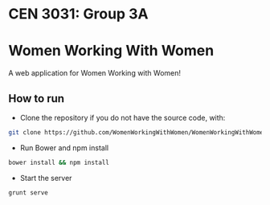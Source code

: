 # CEN 3031: Group 3A
# Women Working With Women
A web application for Women Working with Women!

## How to run
- Clone the repository if you do not have the source code, with:
```bash
git clone https://github.com/WomenWorkingWithWomen/WomenWorkingWithWomen.git
```
- Run Bower and npm install
```bash
bower install && npm install
```
- Start the server
```bash
grunt serve
```
